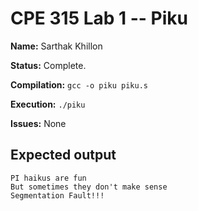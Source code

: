# CPE 315 Lab 1 -- Piku

**Name:** Sarthak Khillon

**Status:** Complete.

**Compilation:** `gcc -o piku piku.s`

**Execution:** `./piku`

**Issues:** None

## Expected output
```
PI haikus are fun
But sometimes they don't make sense
Segmentation Fault!!!
```
